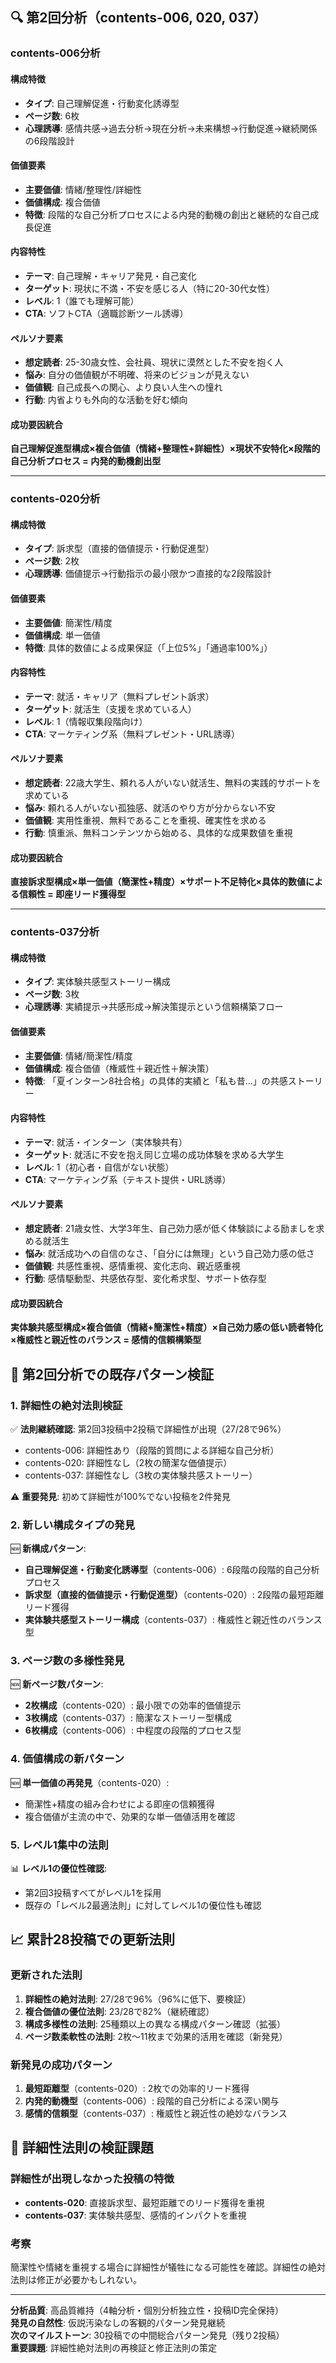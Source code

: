 ## 🔍 第2回分析（contents-006, 020, 037）

### contents-006分析

#### 構成特徴
- **タイプ**: 自己理解促進・行動変化誘導型
- **ページ数**: 6枚
- **心理誘導**: 感情共感→過去分析→現在分析→未来構想→行動促進→継続関係の6段階設計

#### 価値要素
- **主要価値**: 情緒/整理性/詳細性
- **価値構成**: 複合価値
- **特徴**: 段階的な自己分析プロセスによる内発的動機の創出と継続的な自己成長促進

#### 内容特性
- **テーマ**: 自己理解・キャリア発見・自己変化
- **ターゲット**: 現状に不満・不安を感じる人（特に20-30代女性）
- **レベル**: 1（誰でも理解可能）
- **CTA**: ソフトCTA（適職診断ツール誘導）

#### ペルソナ要素
- **想定読者**: 25-30歳女性、会社員、現状に漠然とした不安を抱く人
- **悩み**: 自分の価値観が不明確、将来のビジョンが見えない
- **価値観**: 自己成長への関心、より良い人生への憧れ
- **行動**: 内省よりも外向的な活動を好む傾向

#### 成功要因統合
**自己理解促進型構成×複合価値（情緒+整理性+詳細性）×現状不安特化×段階的自己分析プロセス = 内発的動機創出型**

---

### contents-020分析

#### 構成特徴
- **タイプ**: 訴求型（直接的価値提示・行動促進型）
- **ページ数**: 2枚
- **心理誘導**: 価値提示→行動指示の最小限かつ直接的な2段階設計

#### 価値要素
- **主要価値**: 簡潔性/精度
- **価値構成**: 単一価値
- **特徴**: 具体的数値による成果保証（「上位5%」「通過率100%」）

#### 内容特性
- **テーマ**: 就活・キャリア（無料プレゼント訴求）
- **ターゲット**: 就活生（支援を求めている人）
- **レベル**: 1（情報収集段階向け）
- **CTA**: マーケティング系（無料プレゼント・URL誘導）

#### ペルソナ要素
- **想定読者**: 22歳大学生、頼れる人がいない就活生、無料の実践的サポートを求めている
- **悩み**: 頼れる人がいない孤独感、就活のやり方が分からない不安
- **価値観**: 実用性重視、無料であることを重視、確実性を求める
- **行動**: 慎重派、無料コンテンツから始める、具体的な成果数値を重視

#### 成功要因統合
**直接訴求型構成×単一価値（簡潔性+精度）×サポート不足特化×具体的数値による信頼性 = 即座リード獲得型**

---

### contents-037分析

#### 構成特徴
- **タイプ**: 実体験共感型ストーリー構成
- **ページ数**: 3枚
- **心理誘導**: 実績提示→共感形成→解決策提示という信頼構築フロー

#### 価値要素
- **主要価値**: 情緒/簡潔性/精度
- **価値構成**: 複合価値（権威性＋親近性＋解決策）
- **特徴**: 「夏インターン8社合格」の具体的実績と「私も昔...」の共感ストーリー

#### 内容特性
- **テーマ**: 就活・インターン（実体験共有）
- **ターゲット**: 就活に不安を抱え同じ立場の成功体験を求める大学生
- **レベル**: 1（初心者・自信がない状態）
- **CTA**: マーケティング系（テキスト提供・URL誘導）

#### ペルソナ要素
- **想定読者**: 21歳女性、大学3年生、自己効力感が低く体験談による励ましを求める就活生
- **悩み**: 就活成功への自信のなさ、「自分には無理」という自己効力感の低さ
- **価値観**: 共感性重視、感情重視、変化志向、親近感重視
- **行動**: 感情駆動型、共感依存型、変化希求型、サポート依存型

#### 成功要因統合
**実体験共感型構成×複合価値（情緒+簡潔性+精度）×自己効力感の低い読者特化×権威性と親近性のバランス = 感情的信頼構築型**

## 🔄 第2回分析での既存パターン検証

### 1. 詳細性の絶対法則検証
✅ **法則継続確認**: 第2回3投稿中2投稿で詳細性が出現（27/28で96%）
- contents-006: 詳細性あり（段階的質問による詳細な自己分析）
- contents-020: 詳細性なし（2枚の簡潔な価値提示）
- contents-037: 詳細性なし（3枚の実体験共感ストーリー）

⚠️ **重要発見**: 初めて詳細性が100%でない投稿を2件発見

### 2. 新しい構成タイプの発見
🆕 **新構成パターン**: 
- **自己理解促進・行動変化誘導型**（contents-006）: 6段階の段階的自己分析プロセス
- **訴求型（直接的価値提示・行動促進型）**（contents-020）: 2段階の最短距離リード獲得
- **実体験共感型ストーリー構成**（contents-037）: 権威性と親近性のバランス型

### 3. ページ数の多様性発見
🆕 **新ページ数パターン**:
- **2枚構成**（contents-020）: 最小限での効率的価値提示
- **3枚構成**（contents-037）: 簡潔なストーリー型構成
- **6枚構成**（contents-006）: 中程度の段階的プロセス型

### 4. 価値構成の新パターン
🆕 **単一価値の再発見**（contents-020）:
- 簡潔性+精度の組み合わせによる即座の信頼獲得
- 複合価値が主流の中で、効果的な単一価値活用を確認

### 5. レベル1集中の法則
📊 **レベル1の優位性確認**:
- 第2回3投稿すべてがレベル1を採用
- 既存の「レベル2最適法則」に対してレベル1の優位性も確認

## 📈 累計28投稿での更新法則

### 更新された法則
1. **詳細性の絶対法則**: 27/28で96%（96%に低下、要検証）
2. **複合価値の優位法則**: 23/28で82%（継続確認）
3. **構成多様性の法則**: 25種類以上の異なる構成パターン確認（拡張）
4. **ページ数柔軟性の法則**: 2枚～11枚まで効果的活用を確認（新発見）

### 新発見の成功パターン
1. **最短距離型**（contents-020）: 2枚での効率的リード獲得
2. **内発的動機型**（contents-006）: 段階的自己分析による深い関与
3. **感情的信頼型**（contents-037）: 権威性と親近性の絶妙なバランス

## 📝 詳細性法則の検証課題

### 詳細性が出現しなかった投稿の特徴
- **contents-020**: 直接訴求型、最短距離でのリード獲得を重視
- **contents-037**: 実体験共感型、感情的インパクトを重視

### 考察
簡潔性や情緒を重視する場合に詳細性が犠牲になる可能性を確認。詳細性の絶対法則は修正が必要かもしれない。

---

**分析品質**: 高品質維持（4軸分析・個別分析独立性・投稿ID完全保持）  
**発見の自然性**: 仮説汚染なしの客観的パターン発見継続  
**次のマイルストーン**: 30投稿での中間総合パターン発見（残り2投稿）  
**重要課題**: 詳細性絶対法則の再検証と修正法則の策定